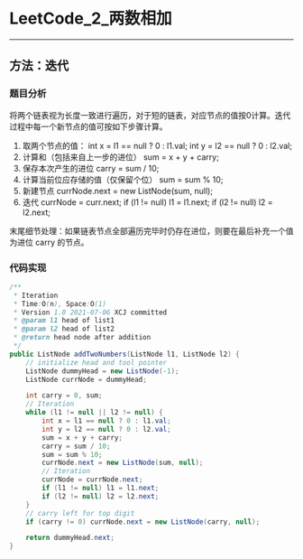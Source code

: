 # LeetCode_2_两数相加

---

## 方法：迭代

### 题目分析

将两个链表视为长度一致进行遍历，对于短的链表，对应节点的值按0计算。迭代过程中每一个新节点的值可按如下步骤计算。

1. 取两个节点的值： int x = l1 == null ? 0 : l1.val; int y = l2 == null ? 0 : l2.val;
2. 计算和（包括来自上一步的进位） sum = x + y + carry;
3. 保存本次产生的进位 carry = sum / 10;
4. 计算当前位应存储的值（仅保留个位） sum = sum % 10;
5. 新建节点 currNode.next = new ListNode(sum, null);
6. 迭代 currNode = curr.next; if (l1 != null) l1 = l1.next; if (l2 != null) l2 = l2.next;

末尾细节处理：如果链表节点全部遍历完毕时仍存在进位，则要在最后补充一个值为进位 carry 的节点。

### 代码实现

```java
/**
 * Iteration
 * Time:O(n), Space:O(1)
 * Version 1.0 2021-07-06 XCJ committed
 * @param l1 head of list1
 * @param l2 head of list2
 * @return head node after addition
 */
public ListNode addTwoNumbers(ListNode l1, ListNode l2) {
    // initialize head and tool pointer
    ListNode dummyHead = new ListNode(-1);
    ListNode currNode = dummyHead;

    int carry = 0, sum;
    // Iteration
    while (l1 != null || l2 != null) {
        int x = l1 == null ? 0 : l1.val;
        int y = l2 == null ? 0 : l2.val;
        sum = x + y + carry;
        carry = sum / 10;
        sum = sum % 10;
        currNode.next = new ListNode(sum, null);
        // Iteration
        currNode = currNode.next;
        if (l1 != null) l1 = l1.next;
        if (l2 != null) l2 = l2.next;
    }
    // carry left for top digit
    if (carry != 0) currNode.next = new ListNode(carry, null);

    return dummyHead.next;
}
```